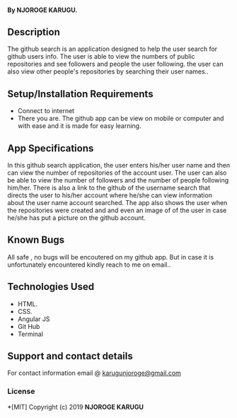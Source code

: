 #### By **NJOROGE KARUGU.**
## Description
The github search is an application designed to help the user search for github users info. The user is able to view the numbers of  public repositories and see followers and people the user following. the user can also view other people's repositories by searching their user names..
## Setup/Installation Requirements

* Connect to internet
* There you are.
The github app can be view on mobile or computer and with ease and it is made for easy learning.
## App Specifications
In this github search application, the user enters his/her user name and then can view the number of repositories of the account user. The user can also be able to view the number of followers and the number of people following him/her. There is also a link to the github of the username search that directs the user to his/her account where he/she can view information about the user name account searched.
The app also shows the user when the repositories were created and and even an image of of the user in case he/she has put a picture on the github account.
## Known Bugs
All safe , no bugs will be encoutered on my github app. But in case it is unfortunately encountered kindly reach to me on email..
## Technologies Used
* HTML.
* CSS.
* Angular JS
* Git Hub
* Terminal
## Support and contact details
For contact information email @ karugunjoroge@gmail.com
### License
*[MIT]
Copyright (c) 2019 **NJOROGE KARUGU**
